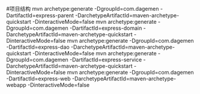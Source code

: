 #项目结构
mvn archetype:generate -DgroupId=com.dagemen -DartifactId=express-parent -DarchetypeArtifactId=maven-archetype-quickstart -DinteractiveMode=false
mvn archetype:generate -DgroupId=com.dagemen -DartifactId=express-domain -DarchetypeArtifactId=maven-archetype-quickstart -DinteractiveMode=false
mvn archetype:generate -DgroupId=com.dagemen -DartifactId=express-dao -DarchetypeArtifactId=maven-archetype-quickstart -DinteractiveMode=false
mvn archetype:generate -DgroupId=com.dagemen -DartifactId=express-service -DarchetypeArtifactId=maven-archetype-quickstart -DinteractiveMode=false
mvn archetype:generate -DgroupId=com.dagemen -DartifactId=express-web -DarchetypeArtifactId=maven-archetype-webapp -DinteractiveMode=false